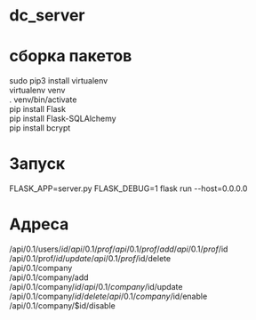 # dc_server
# сборка пакетов
sudo pip3 install virtualenv  
virtualenv venv  
. venv/bin/activate  
pip install Flask  
pip install Flask-SQLAlchemy  
pip install bcrypt  

# Запуск  
FLASK_APP=server.py FLASK_DEBUG=1 flask run --host=0.0.0.0  

# Адреса   
/api/0.1/users/$id  
/api/0.1/prof  
/api/0.1/prof/add  
/api/0.1/prof/$id  
/api/0.1/prof/$id/update  
/api/0.1/prof/$id/delete  
/api/0.1/company  
/api/0.1/company/add  
/api/0.1/company/$id  
/api/0.1/company/$id/update  
/api/0.1/company/$id/delete  
/api/0.1/company/$id/enable  
/api/0.1/company/$id/disable  